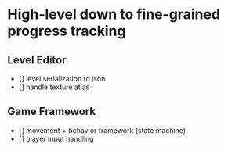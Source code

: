 # High-level down to fine-grained progress tracking

## Level Editor
- [] level serialization to json 
- [] handle texture atlas

## Game Framework
- [] movement + behavior framework (state machine)
- [] player input handling
